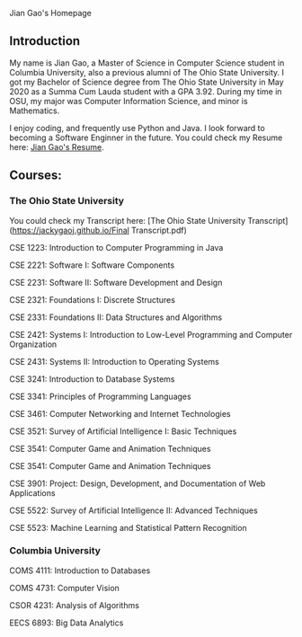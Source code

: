 Jian Gao's Homepage
## Introduction
  My name is Jian Gao, a Master of Science in Computer Science student in Columbia University, also a previous alumni of The Ohio State University. I got my Bachelor of Science degree from The Ohio State University in May 2020 as a Summa Cum Lauda student with a GPA 3.92. During my time in OSU, my major was Computer Information Science, and minor is Mathematics.
  
  I enjoy coding, and frequently use Python and Java. I look forward to becoming a Software Enginner in the future. You could check my Resume here: [Jian Gao's Resume](https://jackygaoj.github.io/Resume.pdf). 



## Courses:
### The Ohio State University
  
  You could check my Transcript here: [The Ohio State University Transcript](https://jackygaoj.github.io/Final Transcript.pdf)
  
  CSE 1223: Introduction to Computer Programming in Java
  
  CSE 2221: Software I: Software Components
  
  CSE 2231: Software II: Software Development and Design
  
  CSE 2321: Foundations I: Discrete Structures
  
  CSE 2331: Foundations II: Data Structures and Algorithms
  
  CSE 2421: Systems I: Introduction to Low-Level Programming and Computer Organization
  
  CSE 2431: Systems II: Introduction to Operating Systems
  
  CSE 3241: Introduction to Database Systems
  
  CSE 3341: Principles of Programming Languages
  
  CSE 3461: Computer Networking and Internet Technologies
  
  CSE 3521: Survey of Artificial Intelligence I: Basic Techniques
  
  CSE 3541: Computer Game and Animation Techniques
  
  CSE 3541: Computer Game and Animation Techniques
  
  CSE 3901: Project: Design, Development, and Documentation of Web Applications
  
  CSE 5522: Survey of Artificial Intelligence II: Advanced Techniques
  
  CSE 5523: Machine Learning and Statistical Pattern Recognition
### Columbia University

  COMS 4111: Introduction to Databases
  
  COMS 4731: Computer Vision
  
  CSOR 4231: Analysis of Algorithms
  
  EECS 6893: Big Data Analytics



